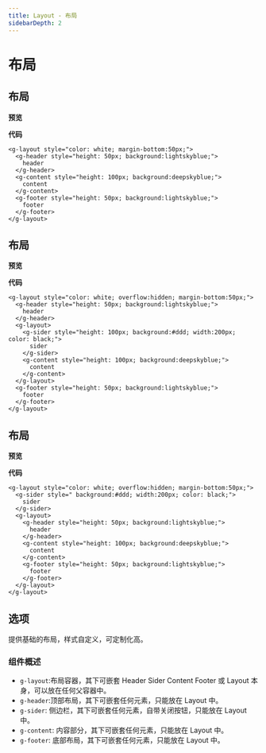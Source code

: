 ```yaml
---
title: Layout - 布局
sidebarDepth: 2
---
```

# 布局

<h2>布局</h2>

**预览**

<ClientOnly>
    <layout-demos></layout-demos>
</ClientOnly>

**代码**

```vue
<g-layout style="color: white; margin-bottom:50px;">
  <g-header style="height: 50px; background:lightskyblue;">
    header
  </g-header>
  <g-content style="height: 100px; background:deepskyblue;">
    content
  </g-content>
  <g-footer style="height: 50px; background:lightskyblue;">
    footer
  </g-footer>
</g-layout>
```

<h2>布局</h2>

**预览**

<ClientOnly>
    <layout-demos2></layout-demos2>
</ClientOnly>

**代码**
```vue
<g-layout style="color: white; overflow:hidden; margin-bottom:50px;">
  <g-header style="height: 50px; background:lightskyblue;">
    header
  </g-header>
  <g-layout>
    <g-sider style="height: 100px; background:#ddd; width:200px; color: black;">
      sider
    </g-sider>
    <g-content style="height: 100px; background:deepskyblue;">
      content
    </g-content>
  </g-layout>
  <g-footer style="height: 50px; background:lightskyblue;">
    footer
  </g-footer>
</g-layout>
```
<h2>布局</h2>

**预览**

<ClientOnly>
    <layout-demos3></layout-demos3>
</ClientOnly>

**代码**
```vue
<g-layout style="color: white; overflow:hidden; margin-bottom:50px;">
  <g-sider style=" background:#ddd; width:200px; color: black;">
    sider
  </g-sider>
  <g-layout>
    <g-header style="height: 50px; background:lightskyblue;">
      header
    </g-header>
    <g-content style="height: 100px; background:deepskyblue;">
      content
    </g-content>
    <g-footer style="height: 50px; background:lightskyblue;">
      footer
    </g-footer>
  </g-layout>
</g-layout>
```

<h2>选项</h2>

提供基础的布局，样式自定义，可定制化高。

<h3>组件概述</h3>

- `g-layout`:布局容器，其下可嵌套 Header Sider Content Footer 或 Layout 本身，可以放在任何父容器中。
- `g-header`:顶部布局，其下可嵌套任何元素，只能放在 Layout 中。
- `g-sider`: 侧边栏，其下可嵌套任何元素，自带关闭按钮，只能放在 Layout 中。
- `g-content`: 内容部分，其下可嵌套任何元素，只能放在 Layout 中。
- `g-footer`: 底部布局，其下可嵌套任何元素，只能放在 Layout 中。
